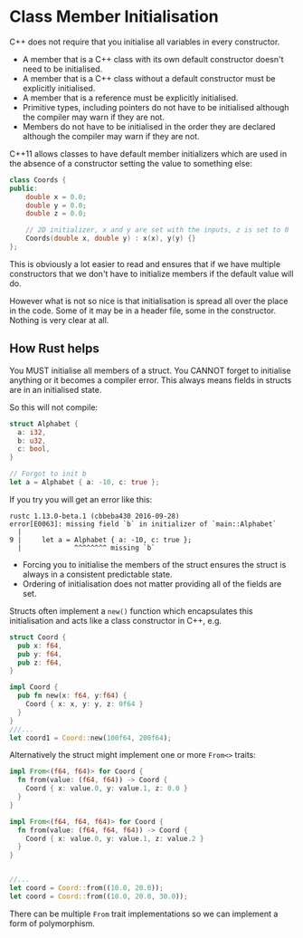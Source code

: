 # Class Member Initialisation

C++ does not require that you initialise all variables in every constructor.

* A member that is a C++ class with its own default constructor doesn't need to be initialised.
* A member that is a C++ class without a default constructor must be explicitly initialised.
* A member that is a reference must be explicitly initialised.
* Primitive types, including pointers do not have to be initialised although the compiler may warn if they are not.
* Members do not have to be initialised in the order they are declared although the compiler may warn if they are not.

C++11 allows classes to have default member initializers which are used in the absence of a constructor setting the 
value to something else:

```c++
class Coords {
public:
    double x = 0.0;
    double y = 0.0;
    double z = 0.0;

    // 2D initializer, x and y are set with the inputs, z is set to 0
    Coords(double x, double y) : x(x), y(y) {}
};
```

This is obviously a lot easier to read and ensures that if we have multiple constructors that we don't have to initialize
members if the default value will do.

However what is not so nice is that initialisation is spread all over the place in the code. Some of it may be in a header file, some in the 
constructor. Nothing is very clear at all.

## How Rust helps

You MUST initialise all members of a struct. You CANNOT forget to initialise anything or it becomes a compiler error. This
always means fields in structs are in an initialised state.

So this will not compile:

```rust
struct Alphabet {
  a: i32,
  b: u32,
  c: bool,
}

// Forgot to init b
let a = Alphabet { a: -10, c: true };
```

If you try you will get an error like this:

```
rustc 1.13.0-beta.1 (cbbeba430 2016-09-28)
error[E0063]: missing field `b` in initializer of `main::Alphabet`
  |
9 |     let a = Alphabet { a: -10, c: true };
  |             ^^^^^^^^ missing `b`
```

* Forcing you to initialise the members of the struct ensures the struct is always in a consistent predictable state.
* Ordering of initialisation does not matter providing all of the fields are set.

Structs often implement a `new()` function which encapsulates this initialisation and acts like a class constructor in C++, e.g.

```rust
struct Coord {
  pub x: f64,
  pub y: f64,
  pub z: f64,
}

impl Coord {
  pub fn new(x: f64, y:f64) {
    Coord { x: x, y: y, z: 0f64 }
  }
}
///...
let coord1 = Coord::new(100f64, 200f64);
```

Alternatively the struct might implement one or more `From<>` traits:

```rust
impl From<(f64, f64)> for Coord {
  fn from(value: (f64, f64)) -> Coord {
    Coord { x: value.0, y: value.1, z: 0.0 }
  }
}

impl From<(f64, f64, f64)> for Coord {
  fn from(value: (f64, f64, f64)) -> Coord {
    Coord { x: value.0, y: value.1, z: value.2 }
  }
}


//...
let coord = Coord::from((10.0, 20.0));
let coord = Coord::from((10.0, 20.0, 30.0));
```

There can be multiple `From` trait implementations so we can implement a form of polymorphism.
